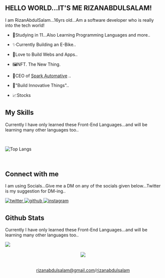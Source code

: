 ## HELLO WORLD...IT'S ME RIZANABDULSALAM!
  

 <div align="left">I am RizanAbdulSalam...16yrs old...Am a software developer who is really into the tech world!</div>  
  

- 💼Studying in 11...Also Learning Programming Languages and more..  
  

- ✨Currently Building an E-Bike..  
  

- 🤍Love to Build Webs and Apps..


- 🖼️NFT. The New Thing.


- 🎯CEO of <a href="https://instagram.com/spark_automative__">Spark Automative</a> ..


- 🎃"Build Innovative Things"..


- 📈Stocks

  
 ## My Skills 
  Currently I have only learned these Front-End Languages...and will be learning many other languages too..
  
  <br>
  
![Top Langs](https://github-readme-stats.vercel.app/api/top-langs/?username=RizanAbdulSalam)


<br/>  


## Connect with me  
 
 I am using Socials...Give me a DM on any of the socials given below...Twitter is my suggestion for DM-ing..

<a href="https://twitter.com/rizanabdulsalam" target="_blank">
<img src=https://img.shields.io/badge/twitter-%2300acee.svg?&style=for-the-badge&logo=twitter&logoColor=white alt=twitter style="margin-bottom: 5px;" />
</a>
<a href="https://github.com/RizanAbdulSalam" target="_blank">
<img src=https://img.shields.io/badge/github-%2324292e.svg?&style=for-the-badge&logo=github&logoColor=white alt=github style="margin-bottom: 5px;" />
</a>
<a href="https://instagram.com/rizanabdulsalam" target="_blank">
<img src=https://img.shields.io/badge/instagram-%23000000.svg?&style=for-the-badge&logo=instagram&logoColor=white alt=instagram style="margin-bottom: 5px;" />
</a>  
  

<br/>  


## Github Stats  

  Currently I have only learned these Front-End Languages...and will be learning many other languages too..

<div align="left"><img src="https://github-readme-stats.vercel.app/api?username=RizanAbdulSalam&show_icons=true&count_private=true&hide_border=true" align="center" /></div>  

<br/>  

<div align="center">
<img src="https://komarev.com/ghpvc/?username=RizanAbdulSalam&&style=flat-square" align="center" />
</div>  

<br />


<br>
<div align="center">
<a href="mailto:rizanabdulsalam@gmail.com">rizanabdulsalam@gmail.com</a>/<a href="https://twitter.com/rizanabdulsalam">rizanabdulsalam</a>
</div>
